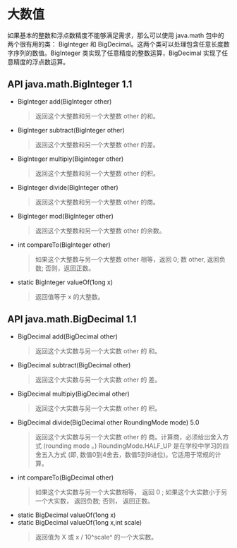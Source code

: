 # 大数值

如果基本的整数和浮点数精度不能够满足需求，那么可以使用 java.math 包中的两个很有用的类： BigInteger 和 BigDecimal。这两个类可以处理包含任意长度数字序列的数值。BigInteger 类实现了任意精度的整数运算，BigDecimal 实现了任意精度的浮点数运算。

## API java.math.BigInteger 1.1
* Biglnteger add(Biglnteger other)
  >返回这个大整数和另一个大整数 other 的和。
* Biglnteger subtract(Biglnteger other)
  >返回这个大整数和另一个大整数 other 的差。
* Biglnteger multipiy(Biginteger other)
  >返回这个大整数和另一个大整数 other 的积。
* Biglnteger divide(Biglnteger other)
  >返回这个大整数和另一个大整数 other 的商。
* Biglnteger mod(Biglnteger other)
  >返回这个大整数和另一个大整数 other 的余数。
* int compareTo(Biglnteger other)
  >如果这个大整数与另一个大整数 other 相等，返回 0; 数 other, 返回负数; 否则，返回正数。
* static Biglnteger valueOf(1ong x)
  >返回值等于 x 的大整数。

## API java.math.BigDecimal 1.1
* BigDecimal add(BigDecimal other)
  >返回这个大实数与另一个大实数 other 的 和。
* BigDecimal subtract(BigDecimal other)
  >返回这个大实数与另一个大实数 other 的 差。
* BigDecimal multipiy(BigDecimal other)
  >返回这个大实数与另一个大实数 other 的 积。
* BigDecimal divide(BigDecimal other RoundingMode mode) 5.0
  >返回这个大实数与另一个大实数 other 的 商。计算商，必须给出舍入方式 (rounding mode 。) RoundingMode.HALF_UP 是在学校中学习的四舍五入方式
(即, 数值0到4舍去，数值5到9进位)。它适用于常规的计算。
* int compareTo(BigDecimal other)
  >如果这个大实数与另一个大实数相等， 返回 0 ; 如果这个大实数小于另一个大实数， 返回负数; 否则， 返回正数。
* static BigDecimal valueOf(1ong x)
* static BigDecimal valueOf(1ong x,int scale)
  >返回值为 X 或 x / 10^scale^ 的一个大实数。
